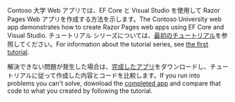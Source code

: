 <span data-ttu-id="9c682-101">Contoso 大学 Web アプリでは、EF Core と Visual Studio を使用して Razor Pages Web アプリを作成する方法を示します。</span><span class="sxs-lookup"><span data-stu-id="9c682-101">The Contoso University web app demonstrates how to create Razor Pages web apps using EF Core and Visual Studio.</span></span> <span data-ttu-id="9c682-102">チュートリアル シリーズについては、[最初のチュートリアル](xref:data/ef-rp/intro)を参照してください。</span><span class="sxs-lookup"><span data-stu-id="9c682-102">For information about the tutorial series, see [the first tutorial](xref:data/ef-rp/intro).</span></span>

<span data-ttu-id="9c682-103">解決できない問題が発生した場合は、[完成したアプリ](https://github.com/aspnet/AspNetCore.Docs/tree/master/aspnetcore/data/ef-rp/intro/samples)をダウンロードし、チュートリアルに従って作成した内容とコードを比較します。</span><span class="sxs-lookup"><span data-stu-id="9c682-103">If you run into problems you can't solve, download the [completed app](https://github.com/aspnet/AspNetCore.Docs/tree/master/aspnetcore/data/ef-rp/intro/samples) and compare that code to what you created by following the tutorial.</span></span>
